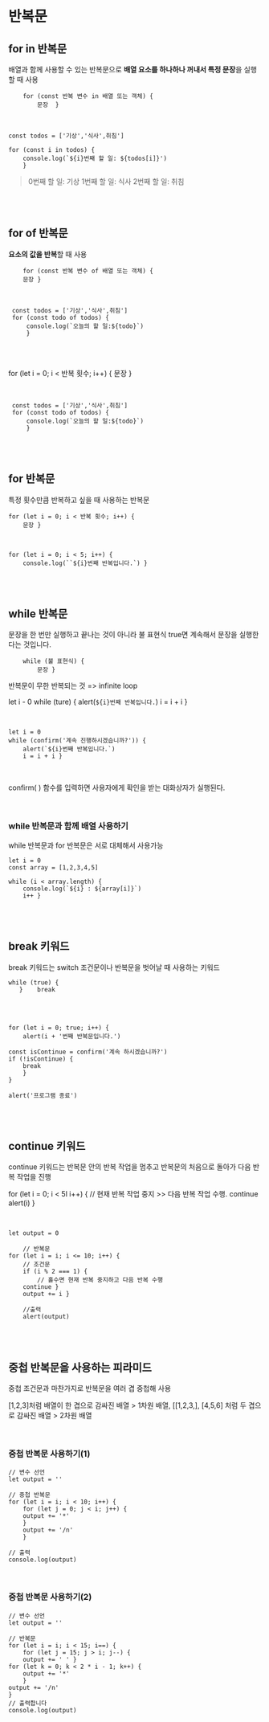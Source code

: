 # 반복문

## for in 반복문

배열과 함께 사용할 수 있는 반복문으로
**배열 요소를 하나하나 꺼내서 특정 문장**을 실행할 때 사용

        for (const 반복 변수 in 배열 또는 객체) {
    	    문장	}

<br>

    const todos = ['기상','식사',취침']

    for (const i in todos) {
    	console.log(`${i}번째 할 일: ${todos[i]}')
    	}

> 0번째 할 일: 기상
> 1번째 할 일: 식사
> 2번째 할 일: 취침

<br><br>

## for of 반복문

**요소의 값을 반복**할 때 사용

        for (const 반복 변수 of 배열 또는 객체) {
        문장 }

<br>

     const todos = ['기상','식사',취침']
     for (const todo of todos) {
         console.log(`오늘의 할 일:${todo}`)
         }

<br><br>

for (let i = 0; i < 반복 횟수; i++) {
문장 }

<br>

     const todos = ['기상','식사',취침']
     for (const todo of todos) {
         console.log(`오늘의 할 일:${todo}`)
         }

<br><br>

## for 반복문

특정 횟수만큼 반복하고 싶을 때 사용하는 반복문

    for (let i = 0; i < 반복 횟수; i++) {
        문장 }

<br>

    for (let i = 0; i < 5; i++) {
        console.log(``${i}번째 반복입니다.`) }

<br><br>

## while 반복문

문장을 한 번만 실행하고 끝나는 것이 아니라 불 표현식 true면 계속해서 문장을 실행한다는 것입니다.

        while (불 표현식) {
    	    문장 }

반복문이 무한 반복되는 것 => infinite loop

let i - 0
while (ture) {
alert(`${i}번째 반복입니다.`)
i = i + i }

<br>

    let i = 0
    while (confirm('계속 진행하시겠습니까?')) {
        alert(`${i}번째 반복입니다.`)
        i = i + i }

<br>

confirm( ) 함수를 입력하면 사용자에게 확인을 받는 대화상자가 실행된다.

<br>

### while 반복문과 함께 배열 사용하기

while 반복문과 for 반복문은 서로 대체해서 사용가능

    let i = 0
    const array = [1,2,3,4,5]

    while (i < array.length) {
    	console.log(`${i} : ${array[i]}`)
    	i++ }

<br><br>

## break 키워드

break 키워드는 switch 조건문이나 반복문을 벗어날 때 사용하는 키워드

    while (true) {
       } 	break

<br><br>

    for (let i = 0; true; i++) {
        alert(i + '번째 반복문입니다.')

    const isContinue = confirm('계속 하시겠습니까?')
    if (!isContinue) {
    	break
    	}
    }

    alert('프로그램 종료')

<br><br>

## continue 키워드

continue 키워드는 반복문 안의 반복 작업을 멈추고 반복문의 처음으로 돌아가 다음 반복 작업을 진행

for (let i = 0; i < 5l i++) {
// 현재 반복 작업 중지 >> 다음 반복 작업 수행.
continue
alert(i)
}

<br>

    let output = 0

        // 반복문
    for (let i = i; i <= 10; i++) {
    	// 조건문
    	if (i % 2 === 1) {
    		// 홀수면 현재 반복 중지하고 다음 반복 수행
    	continue }
    	output += i }

    	//출력
    	alert(output)

<br> <br>

## 중첩 반복문을 사용하는 피라미드

중첩 조건문과 마찬가지로 반복문을 여러 겹 중첩해 사용

[1,2,3]처럼 배열이 한 겹으로 감싸진 배열 > 1차원 배열,
[[1,2,3,], [4,5,6] 처럼 두 겹으로 감싸진 배열 > 2차원 배열

<br>

### 중첩 반복문 사용하기(1)

    // 변수 선언
    let output = ''

    // 중첩 반복문
    for (let i = i; i < 10; i++) {
    	for (let j = 0; j < i; j++) {
    	output += '*'
    	}
    	output += '/n'
    	}

    // 출력
    console.log(output)

<br>

### 중첩 반복문 사용하기(2)

    // 변수 선언
    let output = ''

    // 반복문
    for (let i = i; i < 15; i==) {
    	for (let j = 15; j > i; j--) {
    	output += ' ' }
    for (let k = 0; k < 2 * i - 1; k++) {
    	output += '*'
    	}
    output += '/n'
    }
    // 출력합니다
    console.log(output)